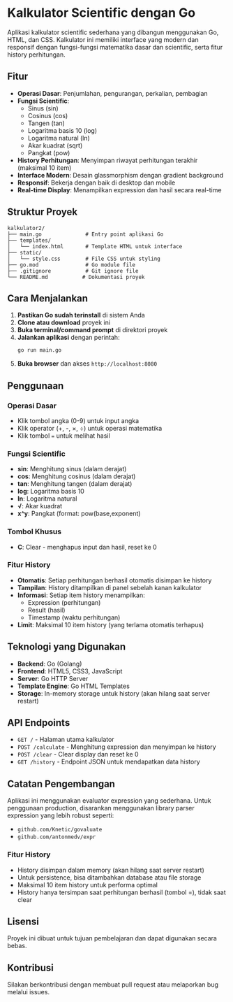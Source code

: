 # Kalkulator Scientific dengan Go

Aplikasi kalkulator scientific sederhana yang dibangun menggunakan Go, HTML, dan CSS. Kalkulator ini memiliki interface yang modern dan responsif dengan fungsi-fungsi matematika dasar dan scientific, serta fitur history perhitungan.

## Fitur

- **Operasi Dasar**: Penjumlahan, pengurangan, perkalian, pembagian
- **Fungsi Scientific**: 
  - Sinus (sin)
  - Cosinus (cos) 
  - Tangen (tan)
  - Logaritma basis 10 (log)
  - Logaritma natural (ln)
  - Akar kuadrat (sqrt)
  - Pangkat (pow)
- **History Perhitungan**: Menyimpan riwayat perhitungan terakhir (maksimal 10 item)
- **Interface Modern**: Desain glassmorphism dengan gradient background
- **Responsif**: Bekerja dengan baik di desktop dan mobile
- **Real-time Display**: Menampilkan expression dan hasil secara real-time

## Struktur Proyek

```
kalkulator2/
├── main.go              # Entry point aplikasi Go
├── templates/
│   └── index.html       # Template HTML untuk interface
├── static/
│   └── style.css        # File CSS untuk styling
├── go.mod               # Go module file
├── .gitignore           # Git ignore file
└── README.md           # Dokumentasi proyek
```

## Cara Menjalankan

1. **Pastikan Go sudah terinstall** di sistem Anda
2. **Clone atau download** proyek ini
3. **Buka terminal/command prompt** di direktori proyek
4. **Jalankan aplikasi** dengan perintah:
   ```bash
   go run main.go
   ```
5. **Buka browser** dan akses `http://localhost:8080`

## Penggunaan

### Operasi Dasar
- Klik tombol angka (0-9) untuk input angka
- Klik operator (+, -, ×, ÷) untuk operasi matematika
- Klik tombol `=` untuk melihat hasil

### Fungsi Scientific
- **sin**: Menghitung sinus (dalam derajat)
- **cos**: Menghitung cosinus (dalam derajat)  
- **tan**: Menghitung tangen (dalam derajat)
- **log**: Logaritma basis 10
- **ln**: Logaritma natural
- **√**: Akar kuadrat
- **x^y**: Pangkat (format: pow(base,exponent)

### Tombol Khusus
- **C**: Clear - menghapus input dan hasil, reset ke 0

### Fitur History
- **Otomatis**: Setiap perhitungan berhasil otomatis disimpan ke history
- **Tampilan**: History ditampilkan di panel sebelah kanan kalkulator
- **Informasi**: Setiap item history menampilkan:
  - Expression (perhitungan)
  - Result (hasil)
  - Timestamp (waktu perhitungan)
- **Limit**: Maksimal 10 item history (yang terlama otomatis terhapus)

## Teknologi yang Digunakan

- **Backend**: Go (Golang)
- **Frontend**: HTML5, CSS3, JavaScript
- **Server**: Go HTTP Server
- **Template Engine**: Go HTML Templates
- **Storage**: In-memory storage untuk history (akan hilang saat server restart)

## API Endpoints

- `GET /` - Halaman utama kalkulator
- `POST /calculate` - Menghitung expression dan menyimpan ke history
- `POST /clear` - Clear display dan reset ke 0
- `GET /history` - Endpoint JSON untuk mendapatkan data history

## Catatan Pengembangan

Aplikasi ini menggunakan evaluator expression yang sederhana. Untuk penggunaan production, disarankan menggunakan library parser expression yang lebih robust seperti:

- `github.com/Knetic/govaluate`
- `github.com/antonmedv/expr`

### Fitur History
- History disimpan dalam memory (akan hilang saat server restart)
- Untuk persistence, bisa ditambahkan database atau file storage
- Maksimal 10 item history untuk performa optimal
- History hanya tersimpan saat perhitungan berhasil (tombol =), tidak saat clear

## Lisensi

Proyek ini dibuat untuk tujuan pembelajaran dan dapat digunakan secara bebas.

## Kontribusi

Silakan berkontribusi dengan membuat pull request atau melaporkan bug melalui issues. 